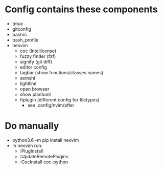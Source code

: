 # Config contains these components
* tmux
* gitconfig
* bashrc
* bash_profile
* neovim
  * coc (Intellicense)
  * fuzzy finder (fzf)
  * signify (git diff)
  * editor config
  * tagbar (show functions/classes names)
  * semshi
  * lightline
  * open browser
  * show plantuml
  * ftplugin (different config for filetypes)
    * see .config/nvim/after

# Do manually
* python3.6 -m pip install neovim
* In neovim run:
  * :PlugInstall
  * :UpdateRemotePlugins
  * :CocInstall coc-python
